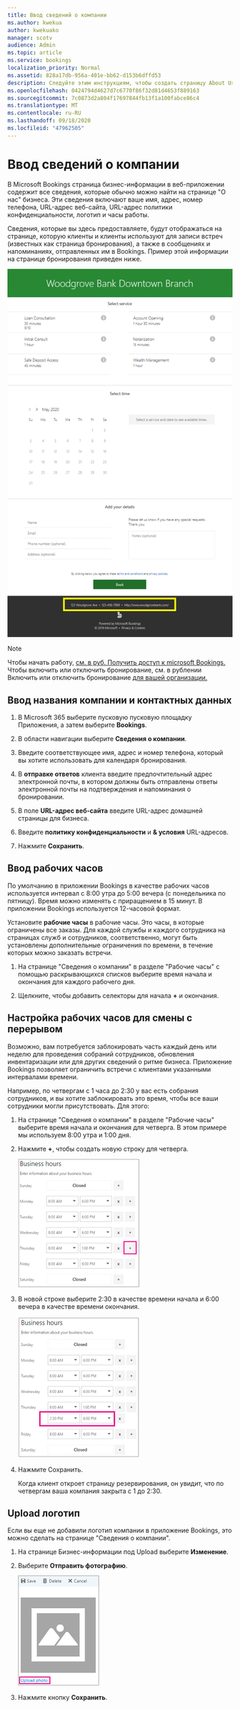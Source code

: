 ```yaml
---
title: Ввод сведений о компании
ms.author: kwekua
author: kwekuako
manager: scotv
audience: Admin
ms.topic: article
ms.service: bookings
localization_priority: Normal
ms.assetid: 828a17db-956a-401e-bb62-d153b6dffd53
description: Следуйте этим инструкциям, чтобы создать страницу About Us, включая имя бизнеса, адрес, номер телефона, URL-адрес веб-сайта, логотип и рабочие часы в Microsoft Bookings.
ms.openlocfilehash: 0424794d4627d7c6770f86f32d81d4653f889163
ms.sourcegitcommit: 7c0873d2a804f17697844fb13f1a100fabce86c4
ms.translationtype: MT
ms.contentlocale: ru-RU
ms.lasthandoff: 09/18/2020
ms.locfileid: "47962505"
---
```

# <a name="enter-your-business-information"></a>Ввод сведений о компании

В Microsoft Bookings страница бизнес-информации в веб-приложении содержит все сведения, которые обычно можно найти на странице "О нас" бизнеса. Эти сведения включают ваше имя, адрес, номер телефона, URL-адрес веб-сайта, URL-адрес политики конфиденциальности, логотип и часы работы.

Сведения, которые вы здесь предоставляете, будут отображаться на странице, которую клиенты и клиенты используют для записи встреч (известных как страница бронирования), а также в сообщениях и напоминаниях, отправленных им в Bookings. Пример этой информации на странице бронирования приведен ниже.

   ![Пример примера страницы бизнес-информации в Microsoft Bookings](../media/bookings-business-info.png)

> [!NOTE]
> Чтобы начать работу, [см. в руб. Получить доступ к microsoft Bookings.](get-access.md) Чтобы включить или отключить бронирование, см. в рублении Включить или отключить бронирование [для вашей организации.](turn-bookings-on-or-off.md)

## <a name="provide-business-name-and-contact-information"></a>Ввод названия компании и контактных данных

1. В Microsoft 365 выберите пусковую пусковую площадку Приложения, а затем выберите **Bookings**.

1. В области навигации выберите **Сведения о компании**.

1. Введите соответствующее имя, адрес и номер телефона, который вы хотите использовать для календаря бронирования.

1. В **отправке ответов** клиента введите предпочтительный адрес электронной почты, в котором должны быть отправлены ответы электронной почты на подтверждения и напоминания о бронировании.

1. В поле **URL-адрес веб-сайта** введите URL-адрес домашней страницы для бизнеса.

1. Введите **политику конфиденциальности** и **& условия** URL-адресов.

1. Нажмите **Сохранить**.

## <a name="set-your-business-hours"></a>Ввод рабочих часов

По умолчанию в приложении Bookings в качестве рабочих часов используется интервал с 8:00 утра до 5:00 вечера (с понедельника по пятницу). Время можно изменять с приращением в 15 минут. В приложении Bookings используется 12-часовой формат.

Установите **рабочие часы** в рабочие часы. Это часы, в которые ограничены все заказы. Для каждой службы и каждого сотрудника на страницах служб и сотрудников, соответственно, могут быть установлены дополнительные ограничения по времени, в течение которых можно заказать встречи.

1. На странице "Сведения о компании" в разделе "Рабочие часы" с помощью раскрывающихся списков выберите время начала и окончания для каждого рабочего дня.

1. Щелкните, чтобы добавить селекторы для начала **+** и окончания.

## <a name="how-to-set-hours-for-a-split-shift"></a>Настройка рабочих часов для смены с перерывом

Возможно, вам потребуется заблокировать часть каждый день или неделю для проведения собраний сотрудников, обновления инвентаризации или для других сведений о ритме бизнеса. Приложение Bookings позволяет ограничить встречи с клиентами указанными интервалами времени.

Например, по четвергам с 1 часа до 2:30 у вас есть собрания сотрудников, и вы хотите заблокировать это время, чтобы все ваши сотрудники могли присутствовать. Для этого:

1. На странице "Сведения о компании" в разделе "Рабочие часы" выберите время начала и окончания для четверга. В этом примере мы используем 8:00 утра и 1:00 дня.

1. Нажмите **+**, чтобы создать новую строку для четверга.

   ![Изображение пользовательского интерфейса бизнес-часов](../media/bookings-split-shift.png)

1. В новой строке выберите 2:30 в качестве времени начала и 6:00 вечера в качестве времени окончания.

   ![Изображение пользовательского интерфейса бизнес-часов с добавленными часами](../media/bookings-split-shift-hours.png)

1. Нажмите Сохранить.

    Когда клиент откроет страницу резервирования, он увидит, что по четвергам ваша компания закрыта с 1 до 2:30.

## <a name="upload-your-logo"></a>Upload логотип

Если вы еще не добавили логотип компании в приложение Bookings, это можно сделать на странице "Сведения о компании".

1. На странице Бизнес-информации под Upload выберите **Изменение**.

1. Выберите **Отправить фотографию**.

   ![Изображение кнопки загрузки фотографий](../media/bookings-upload-photo.png)

1. Нажмите кнопку **Сохранить**.
